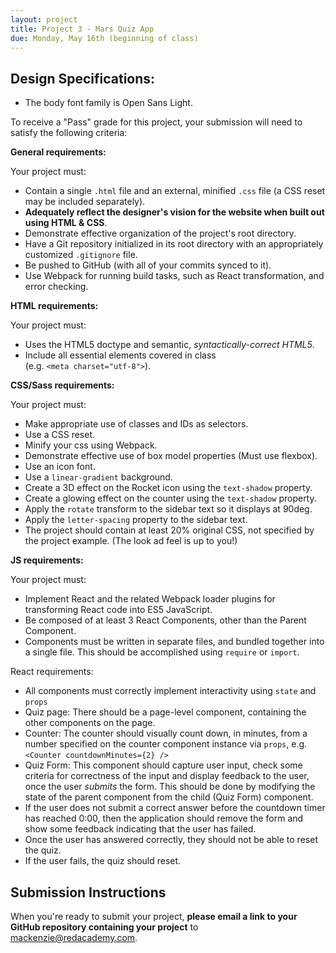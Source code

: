 ```yaml
---
layout: project
title: Project 3 - Mars Quiz App
due: Monday, May 16th (beginning of class)
---
```


## Design Specifications:
- The body font family is Open Sans Light.

To receive a "Pass" grade for this project, your submission will need to satisfy the following criteria:

**General requirements:**

Your project must:

- Contain a single `.html` file and an external, minified `.css` file (a CSS reset may be included separately).
- **Adequately reflect the designer's vision for the website when built out using HTML & CSS**.
- Demonstrate effective organization of the project's root directory.
- Have a Git repository initialized in its root directory with an appropriately customized `.gitignore` file.
- Be pushed to GitHub (with all of your commits synced to it).
- Use Webpack for running build tasks, such as React transformation, and error checking.

**HTML requirements:**

Your project must:

- Uses the HTML5 doctype and semantic, *syntactically-correct HTML5*.
- Include all essential elements covered in class<br/> (e.g. `<meta charset="utf-8">`).

**CSS/Sass requirements:**

Your project must:

- Make appropriate use of classes and IDs as selectors.
- Use a CSS reset.
- Minify your css using Webpack.
- Demonstrate effective use of box model properties (Must use flexbox).
- Use an icon font.
- Use a `linear-gradient` background.
- Create a 3D effect on the Rocket icon using the `text-shadow` property.
- Create a glowing effect on the counter using the `text-shadow` property.
- Apply the `rotate` transform to the sidebar text so it displays at 90deg.
- Apply the `letter-spacing` property to the sidebar text.
- The project should contain at least 20% original CSS, not specified by the project example.
(The look ad feel is up to you!)

**JS requirements:**

Your project must:

- Implement React and the related Webpack loader plugins for transforming React code into ES5 JavaScript.
- Be composed of at least 3 React Components, other than the Parent Component.
- Components must be written in separate files, and bundled together into a single file. This should be accomplished using `require` or `import`.

React requirements:

- All components must correctly implement interactivity using `state` and `props`
- Quiz page: There should be a page-level component, containing the other components on the page.
- Counter: The counter should visually count down, in minutes, from a number specified on the counter component instance via `props`, e.g. `<Counter countdownMinutes={2} />`
- Quiz Form: This component should capture user input, check some criteria for correctness of the input and display feedback to the user, once the user *submits* the form. This should be done by modifying the state of the parent component from the child (Quiz Form) component.
- If the user does not submit a correct answer before the countdown timer has reached 0:00, then the application should remove the form and show some feedback indicating that the user has failed.
- Once the user has answered correctly, they should not be able to reset the quiz.
- If the user fails, the quiz should reset.

## Submission Instructions

When you're ready to submit your project, **please email a link to your GitHub repository containing your project** to [mackenzie@redacademy.com](mailto:mackenzie@redacademy.com).
